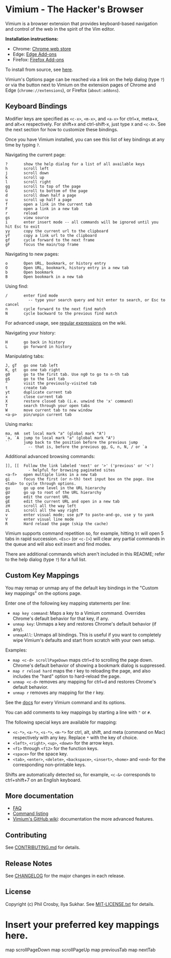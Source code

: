 # Vimium - The Hacker's Browser

Vimium is a browser extension that provides keyboard-based navigation and control of the web in the
spirit of the Vim editor.

**Installation instructions:**

- Chrome:
  [Chrome web store](https://chromewebstore.google.com/detail/vimium/dbepggeogbaibhgnhhndojpepiihcmeb)
- Edge:
  [Edge Add-ons](https://microsoftedge.microsoft.com/addons/detail/vimium/djmieaghokpkpjfbpelnlkfgfjapaopa)
- Firefox: [Firefox Add-ons](https://addons.mozilla.org/en-GB/firefox/addon/vimium-ff/)

To install from source, see [here](CONTRIBUTING.md#installing-from-source).

Vimium's Options page can be reached via a link on the help dialog (type `?`) or via the button next
to Vimium on the extension pages of Chrome and Edge (`chrome://extensions`), or Firefox
(`about:addons`).

## Keyboard Bindings

Modifier keys are specified as `<c-x>`, `<m-x>`, and `<a-x>` for ctrl+x, meta+x, and alt+x
respectively. For shift+x and ctrl-shift-x, just type `X` and `<c-X>`. See the next section for how
to customize these bindings.

Once you have Vimium installed, you can see this list of key bindings at any time by typing `?`.

Navigating the current page:

    ?       show the help dialog for a list of all available keys
    h       scroll left
    j       scroll down
    k       scroll up
    l       scroll right
    gg      scroll to top of the page
    G       scroll to bottom of the page
    d       scroll down half a page
    u       scroll up half a page
    f       open a link in the current tab
    F       open a link in a new tab
    r       reload
    gs      view source
    i       enter insert mode -- all commands will be ignored until you hit Esc to exit
    yy      copy the current url to the clipboard
    yf      copy a link url to the clipboard
    gf      cycle forward to the next frame
    gF      focus the main/top frame

Navigating to new pages:

    o       Open URL, bookmark, or history entry
    O       Open URL, bookmark, history entry in a new tab
    b       Open bookmark
    B       Open bookmark in a new tab

Using find:

    /       enter find mode
              -- type your search query and hit enter to search, or Esc to cancel
    n       cycle forward to the next find match
    N       cycle backward to the previous find match

For advanced usage, see [regular expressions](https://github.com/philc/vimium/wiki/Find-Mode) on the
wiki.

Navigating your history:

    H       go back in history
    L       go forward in history

Manipulating tabs:

    J, gT   go one tab left
    K, gt   go one tab right
    g0      go to the first tab. Use ng0 to go to n-th tab
    g$      go to the last tab
    ^       visit the previously-visited tab
    t       create tab
    yt      duplicate current tab
    x       close current tab
    X       restore closed tab (i.e. unwind the 'x' command)
    T       search through your open tabs
    W       move current tab to new window
    <a-p>   pin/unpin current tab

Using marks:

    ma, mA  set local mark "a" (global mark "A")
    `a, `A  jump to local mark "a" (global mark "A")
    ``      jump back to the position before the previous jump
              -- that is, before the previous gg, G, n, N, / or `a

Additional advanced browsing commands:

    ]], [[  Follow the link labeled 'next' or '>' ('previous' or '<')
              - helpful for browsing paginated sites
    <a-f>   open multiple links in a new tab
    gi      focus the first (or n-th) text input box on the page. Use <tab> to cycle through options.
    gu      go up one level in the URL hierarchy
    gU      go up to root of the URL hierarchy
    ge      edit the current URL
    gE      edit the current URL and open in a new tab
    zH      scroll all the way left
    zL      scroll all the way right
    v       enter visual mode; use p/P to paste-and-go, use y to yank
    V       enter visual line mode
    R       Hard reload the page (skip the cache)

Vimium supports command repetition so, for example, hitting `5t` will open 5 tabs in rapid
succession. `<Esc>` (or `<c-[>`) will clear any partial commands in the queue and will also exit
insert and find modes.

There are additional commands which aren't included in this README; refer to the help dialog (type `?`) for a
full list.

## Custom Key Mappings

You may remap or unmap any of the default key bindings in the "Custom key mappings" on the options
page.

Enter one of the following key mapping statements per line:

- `map key command`: Maps a key to a Vimium command. Overrides Chrome's default behavior for that
  key, if any.
- `unmap key`: Unmaps a key and restores Chrome's default behavior (if any).
- `unmapAll`: Unmaps all bindings. This is useful if you want to completely wipe Vimium's defaults
  and start from scratch with your own setup.

Examples:

- `map <c-d> scrollPageDown` maps ctrl+d to scrolling the page down. Chrome's default behavior of
  showing a bookmark dialog is suppressed.
- `map r reload hard` maps the r key to reloading the page, and also includes the "hard"
  option to hard-reload the page.
- `unmap <c-d>` removes any mapping for ctrl+d and restores Chrome's default behavior.
- `unmap r` removes any mapping for the r key.

See the [docs](https://vimium.github.io/commands/) for every Vimium command and its options.

You can add comments to key mappings by starting a line with `"` or `#`.

The following special keys are available for mapping:

- `<c-*>`, `<a-*>`, `<s-*>`, `<m-*>` for ctrl, alt, shift, and meta (command on Mac) respectively
  with any key. Replace `*` with the key of choice.
- `<left>`, `<right>`, `<up>`, `<down>` for the arrow keys.
- `<f1>` through `<f12>` for the function keys.
- `<space>` for the space key.
- `<tab>`, `<enter>`, `<delete>`, `<backspace>`, `<insert>`, `<home>` and `<end>` for the
  corresponding non-printable keys.

Shifts are automatically detected so, for example, `<c-&>` corresponds to ctrl+shift+7 on an English
keyboard.

## More documentation

* [FAQ](https://github.com/philc/vimium/wiki/FAQ)
* [Command listing](https://vimium.github.io/commands/)
* [Vimium's GitHub wiki](https://github.com/philc/vimium/wiki): documentation the more advanced
  features.

## Contributing

See [CONTRIBUTING.md](CONTRIBUTING.md) for details.

## Release Notes

See [CHANGELOG](CHANGELOG.md) for the major changes in each release.

## License

Copyright (c) Phil Crosby, Ilya Sukhar. See [MIT-LICENSE.txt](MIT-LICENSE.txt) for details.
# Insert your preferred key mappings here.
map <c-j> scrollPageDown
map <c-k> scrollPageUp
map <c-h> previousTab
map <c-l> nextTab
